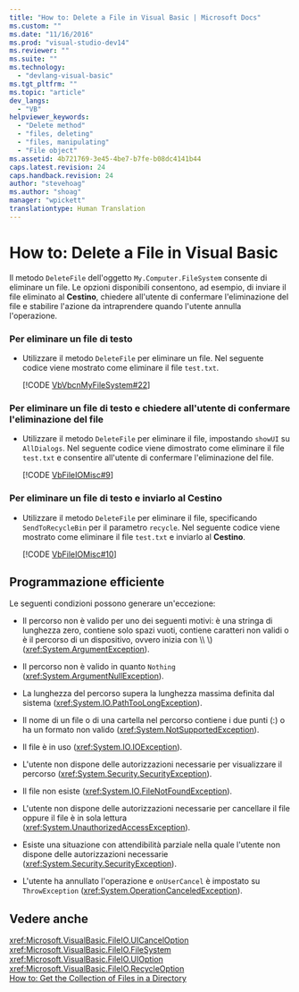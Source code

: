 ```yaml
---
title: "How to: Delete a File in Visual Basic | Microsoft Docs"
ms.custom: ""
ms.date: "11/16/2016"
ms.prod: "visual-studio-dev14"
ms.reviewer: ""
ms.suite: ""
ms.technology: 
  - "devlang-visual-basic"
ms.tgt_pltfrm: ""
ms.topic: "article"
dev_langs: 
  - "VB"
helpviewer_keywords: 
  - "Delete method"
  - "files, deleting"
  - "files, manipulating"
  - "File object"
ms.assetid: 4b721769-3e45-4be7-b7fe-b08dc4141b44
caps.latest.revision: 24
caps.handback.revision: 24
author: "stevehoag"
ms.author: "shoag"
manager: "wpickett"
translationtype: Human Translation
---
```

# How to: Delete a File in Visual Basic
Il metodo `DeleteFile` dell'oggetto `My.Computer.FileSystem` consente di eliminare un file.  Le opzioni disponibili consentono, ad esempio, di inviare il file eliminato al **Cestino**, chiedere all'utente di confermare l'eliminazione del file e stabilire l'azione da intraprendere quando l'utente annulla l'operazione.  
  
### Per eliminare un file di testo  
  
-   Utilizzare il metodo `DeleteFile` per eliminare un file.  Nel seguente codice viene mostrato come eliminare il file `test.txt`.  
  
     [!CODE [VbVbcnMyFileSystem#22](../CodeSnippet/VS_Snippets_VBCSharp/VbVbcnMyFileSystem#22)]  
  
### Per eliminare un file di testo e chiedere all'utente di confermare l'eliminazione del file  
  
-   Utilizzare il metodo `DeleteFile` per eliminare il file, impostando `showUI` su `AllDialogs`.  Nel seguente codice viene dimostrato come eliminare il file `test.txt` e consentire all'utente di confermare l'eliminazione del file.  
  
     [!CODE [VbFileIOMisc#9](../CodeSnippet/VS_Snippets_VBCSharp/VbFileIOMisc#9)]  
  
### Per eliminare un file di testo e inviarlo al Cestino  
  
-   Utilizzare il metodo `DeleteFile` per eliminare il file, specificando `SendToRecycleBin` per il parametro `recycle`.  Nel seguente codice viene mostrato come eliminare il file `test.txt` e inviarlo al **Cestino**.  
  
     [!CODE [VbFileIOMisc#10](../CodeSnippet/VS_Snippets_VBCSharp/VbFileIOMisc#10)]  
  
## Programmazione efficiente  
 Le seguenti condizioni possono generare un'eccezione:  
  
-   Il percorso non è valido per uno dei seguenti motivi: è una stringa di lunghezza zero, contiene solo spazi vuoti, contiene caratteri non validi o è il percorso di un dispositivo, ovvero inizia con \\\\  \\\) \(<xref:System.ArgumentException>\).  
  
-   Il percorso non è valido in quanto `Nothing` \(<xref:System.ArgumentNullException>\).  
  
-   La lunghezza del percorso supera la lunghezza massima definita dal sistema \(<xref:System.IO.PathTooLongException>\).  
  
-   Il nome di un file o di una cartella nel percorso contiene i due punti \(:\) o ha un formato non valido \(<xref:System.NotSupportedException>\).  
  
-   Il file è in uso \(<xref:System.IO.IOException>\).  
  
-   L'utente non dispone delle autorizzazioni necessarie per visualizzare il percorso \(<xref:System.Security.SecurityException>\).  
  
-   Il file non esiste \(<xref:System.IO.FileNotFoundException>\).  
  
-   L'utente non dispone delle autorizzazioni necessarie per cancellare il file oppure il file è in sola lettura \(<xref:System.UnauthorizedAccessException>\).  
  
-   Esiste una situazione con attendibilità parziale nella quale l'utente non dispone delle autorizzazioni necessarie \(<xref:System.Security.SecurityException>\).  
  
-   L'utente ha annullato l'operazione e `onUserCancel` è impostato su `ThrowException` \(<xref:System.OperationCanceledException>\).  
  
## Vedere anche  
 <xref:Microsoft.VisualBasic.FileIO.UICancelOption>   
 <xref:Microsoft.VisualBasic.FileIO.FileSystem>   
 <xref:Microsoft.VisualBasic.FileIO.UIOption>   
 <xref:Microsoft.VisualBasic.FileIO.RecycleOption>   
 [How to: Get the Collection of Files in a Directory](../../../../visual-basic/developing-apps/programming/drives-directories-files/how-to-get-the-collection-of-files-in-a-directory.md)